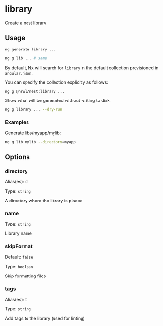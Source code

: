 # library

Create a nest library

## Usage

```bash
ng generate library ...
```

```bash
ng g lib ... # same
```

By default, Nx will search for `library` in the default collection provisioned in `angular.json`.

You can specify the collection explicitly as follows:

```bash
ng g @nrwl/nest:library ...
```

Show what will be generated without writing to disk:

```bash
ng g library ... --dry-run
```

### Examples

Generate libs/myapp/mylib:

```bash
ng g lib mylib --directory=myapp
```

## Options

### directory

Alias(es): d

Type: `string`

A directory where the library is placed

### name

Type: `string`

Library name

### skipFormat

Default: `false`

Type: `boolean`

Skip formatting files

### tags

Alias(es): t

Type: `string`

Add tags to the library (used for linting)
